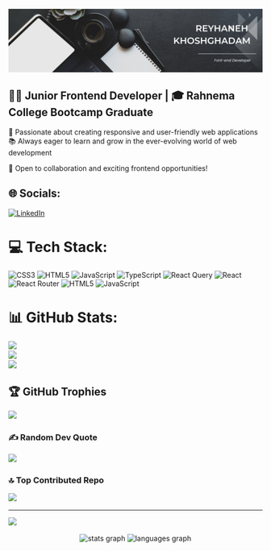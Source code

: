 [![MasterHead](https://github.com/reyhaneh-k/reyhaneh-k/blob/main/Reyhaneh-github.png)](https://github.com/reyhaneh-k)

<h2 align="left">👨‍💻 Junior Frontend Developer | 🎓 Rahnema College Bootcamp Graduate</h2>

🚀 Passionate about creating responsive and user-friendly web applications
📚 Always eager to learn and grow in the ever-evolving world of web development

💼 Open to collaboration and exciting frontend opportunities!

## 🌐 Socials:
[![LinkedIn](https://img.shields.io/badge/LinkedIn-%230077B5.svg?logo=linkedin&logoColor=white)](https://linkedin.com/in/reyhaneh-k) 

# 💻 Tech Stack:
![CSS3](https://img.shields.io/badge/css3-%231572B6.svg?style=for-the-badge&logo=css3&logoColor=white) ![HTML5](https://img.shields.io/badge/html5-%23E34F26.svg?style=for-the-badge&logo=html5&logoColor=white) ![JavaScript](https://img.shields.io/badge/javascript-%23323330.svg?style=for-the-badge&logo=javascript&logoColor=%23F7DF1E) ![TypeScript](https://img.shields.io/badge/typescript-%23007ACC.svg?style=for-the-badge&logo=typescript&logoColor=white) ![React Query](https://img.shields.io/badge/-React%20Query-FF4154?style=for-the-badge&logo=react%20query&logoColor=white) ![React](https://img.shields.io/badge/react-%2320232a.svg?style=for-the-badge&logo=react&logoColor=%2361DAFB) ![React Router](https://img.shields.io/badge/React_Router-CA4245?style=for-the-badge&logo=react-router&logoColor=white) ![HTML5](https://img.shields.io/badge/html5-%23E34F26.svg?style=for-the-badge&logo=html5&logoColor=white) ![JavaScript](https://img.shields.io/badge/javascript-%23323330.svg?style=for-the-badge&logo=javascript&logoColor=%23F7DF1E)
# 📊 GitHub Stats:
![](https://github-readme-stats.vercel.app/api?username=reyhaneh-k&theme=maroongold&hide_border=false&include_all_commits=false&count_private=false)<br/>
![](https://github-readme-streak-stats.herokuapp.com/?user=reyhaneh-k&theme=maroongold&hide_border=false)<br/>
![](https://github-readme-stats.vercel.app/api/top-langs/?username=reyhaneh-k&theme=maroongold&hide_border=false&include_all_commits=false&count_private=false&layout=compact)

## 🏆 GitHub Trophies
![](https://github-profile-trophy.vercel.app/?username=reyhaneh-k&theme=gotham&no-frame=false&no-bg=true&margin-w=4)

### ✍️ Random Dev Quote
![](https://quotes-github-readme.vercel.app/api?type=horizontal&theme=radical)

### 🔝 Top Contributed Repo
![](https://github-contributor-stats.vercel.app/api?username=reyhaneh-k&limit=5&theme=dark&combine_all_yearly_contributions=true)

---
[![](https://visitcount.itsvg.in/api?id=reyhaneh-k&icon=0&color=0)](https://visitcount.itsvg.in)

<div align="center">
  <img src="https://github-readme-stats.vercel.app/api?username=reyhaneh-k&hide_title=false&hide_rank=false&show_icons=true&include_all_commits=true&count_private=true&disable_animations=false&theme=dracula&locale=en&hide_border=false" height="150" alt="stats graph"  />
  <img src="https://github-readme-stats.vercel.app/api/top-langs?username=reyhaneh-k&locale=en&hide_title=false&layout=compact&card_width=320&langs_count=5&theme=dracula&hide_border=false" height="150" alt="languages graph"  />
</div>

